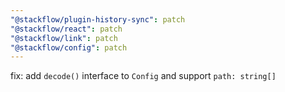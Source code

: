 ```yaml
---
"@stackflow/plugin-history-sync": patch
"@stackflow/react": patch
"@stackflow/link": patch
"@stackflow/config": patch
---
```


fix: add `decode()` interface to `Config` and support `path: string[]`
